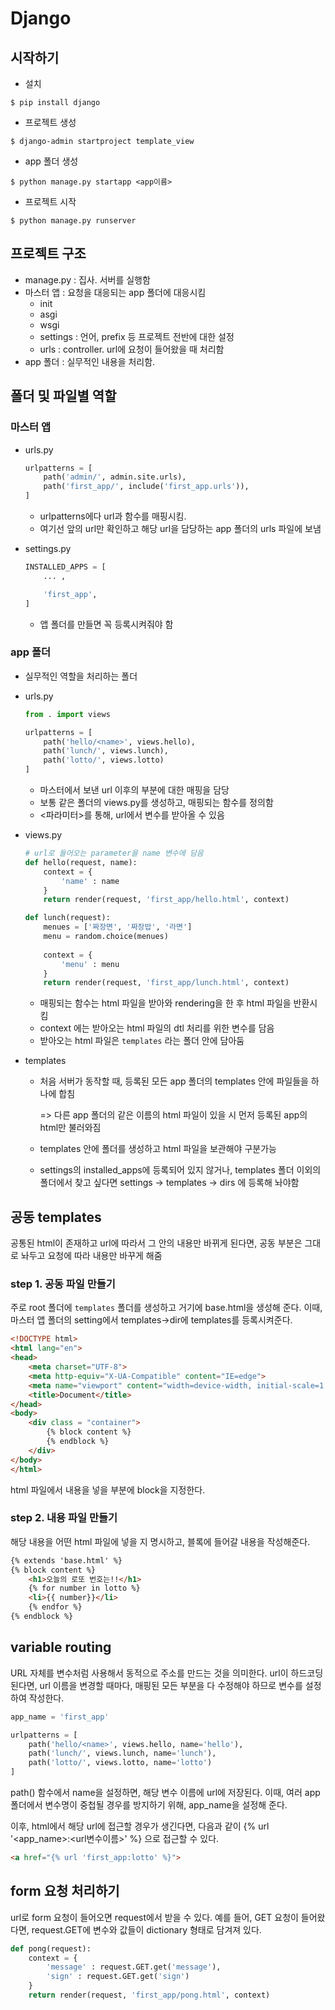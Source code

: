 # Django



## 시작하기

- 설치

```
$ pip install django
```

- 프로젝트 생성

```
$ django-admin startproject template_view
```

- app 폴더 생성

```
$ python manage.py startapp <app이름>
```

- 프로젝트 시작

```
$ python manage.py runserver
```



## 프로젝트 구조

- manage.py    : 집사. 서버를 실행함
- 마스터 앱        : 요청을 대응되는 app 폴더에 대응시킴
  - init
  - asgi
  - wsgi
  - settings   : 언어, prefix 등 프로젝트 전반에 대한 설정
  - urls          : controller. url에 요청이 들어왔을 때 처리함
- app 폴더        : 실무적인 내용을 처리함.



## 폴더 및 파일별 역할

### 마스터 앱

- urls.py

  ```python
  urlpatterns = [
      path('admin/', admin.site.urls),
      path('first_app/', include('first_app.urls')),
  ]
  ```

  - urlpatterns에다 url과 함수를 매핑시킴. 
  - 여기선 앞의 url만 확인하고 해당 url을 담당하는 app 폴더의 urls 파일에 보냄

- settings.py

  ```python
  INSTALLED_APPS = [
      ... ,
  
      'first_app',
  ]
  ```

  - 앱 폴더를 만들면 꼭 등록시켜줘야 함

### app 폴더

- 실무적인 역할을 처리하는 폴더

- urls.py

  ```python
  from . import views
  
  urlpatterns = [
      path('hello/<name>', views.hello),
      path('lunch/', views.lunch),
      path('lotto/', views.lotto)
  ]
  ```

  - 마스터에서 보낸 url 이후의 부분에 대한 매핑을 담당
  - 보통 같은 폴더의 views.py를 생성하고, 매핑되는 함수를 정의함
  - <파라미터>를 통해, url에서 변수를 받아올 수 있음

- views.py

  ```python
  # url로 들어오는 parameter을 name 변수에 담음
  def hello(request, name):
      context = {
          'name' : name
      }
      return render(request, 'first_app/hello.html', context)
  
  def lunch(request):
      menues = ['짜장면', '짜장밥', '라면']
      menu = random.choice(menues)
      
      context = {
          'menu' : menu
      }
      return render(request, 'first_app/lunch.html', context)
  ```

  - 매핑되는 함수는 html 파일을 받아와 rendering을 한 후 html 파일을 반환시킴
  - context 에는 받아오는 html 파일의 dtl 처리를 위한 변수를 담음
  - 받아오는 html 파일은 `templates` 라는 폴더 안에 담아둠

- templates

  - 처음 서버가 동작할 때, 등록된 모든 app 폴더의 templates 안에 파일들을 하나에 합침

    => 다른 app 폴더의 같은 이름의 html 파일이 있을 시 먼저 등록된 app의 html만 불러와짐

  - templates 안에 폴더를 생성하고 html 파일을 보관해야 구분가능

  - settings의 installed_apps에 등록되어 있지 않거나, templates 폴더 이외의 폴더에서 찾고 싶다면 settings -> templates -> dirs 에 등록해 놔야함



## 공동 templates

공통된 html이 존재하고 url에 따라서 그 안의 내용만 바뀌게 된다면, 공동 부분은 그대로 놔두고 요청에 따라 내용만 바꾸게 해줌

### step 1. 공동 파일 만들기

주로 root 폴더에 `templates` 폴더를 생성하고 거기에 base.html을 생성해 준다. 이때, 마스터 앱 폴더의 setting에서 templates->dir에 templates를 등록시켜준다.

```html
<!DOCTYPE html>
<html lang="en">
<head>
    <meta charset="UTF-8">
    <meta http-equiv="X-UA-Compatible" content="IE=edge">
    <meta name="viewport" content="width=device-width, initial-scale=1.0">
    <title>Document</title>
</head>
<body>
    <div class = "container">
        {% block content %}
        {% endblock %}
    </div>
</body>
</html>
```

html 파일에서 내용을 넣을 부분에 block을 지정한다.



### step 2. 내용 파일 만들기

해당 내용을 어떤 html 파일에 넣을 지 명시하고, 블록에 들어갈 내용을 작성해준다.

```html
{% extends 'base.html' %}
{% block content %}
    <h1>오늘의 로또 번호는!!</h1>
    {% for number in lotto %}
    <li>{{ number}}</li>
    {% endfor %}
{% endblock %}
```



## variable routing

URL 자체를 변수처럼 사용해서 동적으로 주소를 만드는 것을 의미한다. url이 하드코딩 된다면, url 이름을 변경할 때마다, 매핑된 모든 부분을 다 수정해야 하므로 변수를 설정하여 작성한다.

```python
app_name = 'first_app'

urlpatterns = [
    path('hello/<name>', views.hello, name='hello'),
    path('lunch/', views.lunch, name='lunch'),
    path('lotto/', views.lotto, name='lotto')
]
```

path() 함수에서 name을 설정하면, 해당 변수 이름에 url에 저장된다. 이때, 여러 app 폴더에서 변수명이 중첩될 경우를 방지하기 위해, app_name을 설정해 준다.



이후, html에서 해당 url에 접근할 경우가 생긴다면, 다음과 같이 {% url  '<app_name>:<url변수이름>'  %} 으로 접근할 수 있다.

```html
<a href="{% url 'first_app:lotto' %}">
```



## form 요청 처리하기

url로 form 요청이 들어오면 request에서 받을 수 있다. 예를 들어, GET 요청이 들어왔다면, request.GET에 변수와 값들이 dictionary 형태로 담겨져 있다.

```python
def pong(request):
    context = {
        'message' : request.GET.get('message'),
        'sign' : request.GET.get('sign')
    }
    return render(request, 'first_app/pong.html', context)
```


